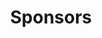 ---
title: Sponsors
visibility: visible
routable: true
published_at: '26-05-2020 14:46'
created_at: '26-05-2020 14:46'
description: ''
template: sponsors
---